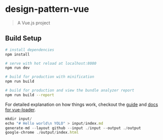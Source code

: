 # design-pattern-vue

> A Vue.js project

## Build Setup

``` bash
# install dependencies
npm install

# serve with hot reload at localhost:8080
npm run dev

# build for production with minification
npm run build

# build for production and view the bundle analyzer report
npm run build --report
```

For detailed explanation on how things work, checkout the [guide](http://vuejs-templates.github.io/webpack/) and [docs for vue-loader](http://vuejs.github.io/vue-loader).

```js
mkdir input/
echo "# Hello world\n YOLO" > input/index.md
generate-md --layout github --input ./input --output ./output
google-chrome ./output/index.html
```

